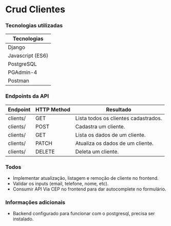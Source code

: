 # Crud Clientes

### Tecnologias utilizadas
| Tecnologias |
| ------ |
| Django | 
| Javascript (ES6) | 
| PostgreSQL | 
| PGAdmin-4 |
| Postman |

### Endpoints da API
| Endpoint | HTTP Method | Resultado |
| ------ | ------ | ------ |
| clients/ | GET | Lista todos os clientes cadastrados. |
| clients/ |  POST | Cadastra um cliente. | 
| clients/<id> | GET | Lista os dados de um cliente. |
| clients/<id> | PATCH | Atualiza os dados de um cliente. |
| clients/ <id> | DELETE | Deleta um cliente. |

### Todos
- Implementar atualização, listagem e remoção de cliente no frontend.
- Validar os inputs (email, telefone, nome, etc).
- Consumir API Via CEP no frontend para dar autocomplete no formulário.

### Informações adicionais
- Backend configurado para funcionar com o postgresql, precisa ser instalado.
